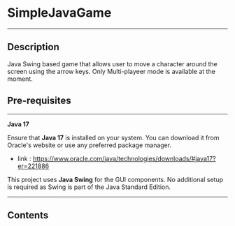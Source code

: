 # SimpleJavaGame

---

## Description
Java Swing based game that allows user to move a character around the screen using the arrow keys. 
Only Multi-playeer mode is available at the moment.

## Pre-requisites

---

**Java 17**

Ensure that **Java 17** is installed on your system. You can download it from Oracle's website or use any preferred package manager.

- link : https://www.oracle.com/java/technologies/downloads/#java17?er=221886

This project uses **Java Swing** for the GUI components. No additional setup is required as Swing is part of the Java Standard Edition.

---

## Contents

